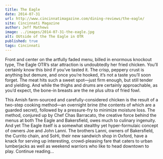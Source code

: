 ```yaml
---
title: The Eagle
date: 2014-07-31
url: http://www.cincinnatimagazine.com/dining-reviews/the-eagle/
site: Cincinnati Magazine
author: Jeff Mathews
image: ../images/2014-07-31-the-eagle.jpg
alt: OUtside of the The Eagle in OTR
published: true
tags: Cincinnati
---
```


Front and center on the artfully faded menu, billed in enormous knockout type, The Eagle OTR’s star attraction is undoubtedly her fried chicken. You’ll certainly know this bird if you’ve tasted it. The crisp, peppery crust is anything but demure, and once you’re hooked, it’s not a taste you’ll soon forget. The meat hits such a sweet spot—just firm enough, but still tender and yielding. And while the thighs and drums are certainly approachable, as you’d expect, the bone-in breasts are the ne plus ultra of fried fowl.

This Amish farm-sourced and carefully-considered chicken is the result of a two-step cooking method—an overnight brine (the contents of which are a guarded secret), followed by a pressure-fry to minimize moisture loss. The method, conjured up by Chef Chas Barracato, the creative force behind the menus at both The Eagle and Bakersfield, owes much to culinary ingenuity. And yet The Eagle itself is a somewhat stealthy yet hyper-formulaic concept of owners Joe and John Lanni. The brothers Lanni, owners of Bakersfield, the Currito chain, and SoHi, their new sandwich shop in Oxford, have a knack for serving up interesting, crowd-pleasing fare that caters to urban lumberjacks as well as weekend warriors who like to head downtown to play. Continue reading...
